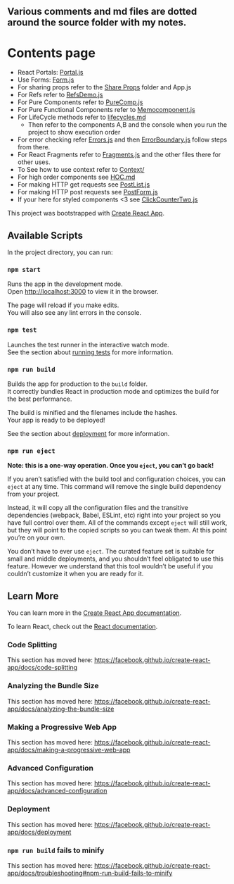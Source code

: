 ## Various comments and md files are dotted around the source folder with my notes.

# Contents page

- React Portals: [Portal.js](https://github.com/MeRichard123/LearnReact/blob/master/src/Components/Portal.js)
- Use Forms: [Form.js](https://github.com/MeRichard123/LearnReact/blob/master/src/Components/Form.js)
- For sharing props refer to the [Share Props](https://github.com/MeRichard123/LearnReact/tree/master/src/Components/ShareProps) folder and App.js
- For Refs refer to [RefsDemo.js](https://github.com/MeRichard123/LearnReact/blob/master/src/Components/Refs/RefsDemo.js)
- For Pure Components refer to [PureComp.js](https://github.com/MeRichard123/LearnReact/blob/master/src/Components/PureComponents/PureComp.js)
- For Pure Functional Components refer to [Memocomponent.js](https://github.com/MeRichard123/LearnReact/blob/master/src/Components/PureComponents/MemoComponent.js)
- For LifeCycle methods refer to [lifecycles.md](https://github.com/MeRichard123/LearnReact/blob/master/src/Components/Lifecycle%20Methods/lifecycles.md)
  - Then refer to the components A,B and the console when you run the project to show execution order
- For error checking refer [Errors.js](https://github.com/MeRichard123/LearnReact/blob/master/src/Components/Lifecycle%20Methods/Errors.js) and then [ErrorBoundary.js](https://github.com/MeRichard123/LearnReact/blob/master/src/Components/Lifecycle%20Methods/ErrorBoundary.js) follow steps from there.
- For React Fragments refer to [Fragments.js](https://github.com/MeRichard123/LearnReact/blob/master/src/Components/Fragments/Fragments.js) and the other files there for other uses.
- To See how to use context refer to [Context/](https://github.com/MeRichard123/LearnReact/tree/master/src/Components/Context)
- For high order components see [HOC.md](https://github.com/MeRichard123/LearnReact/blob/master/src/Components/HOC/HOC.md)
- For making HTTP get requests see [PostList.js](https://github.com/MeRichard123/LearnReact/blob/master/src/Components/HTTP/PostList.js)
- For making HTTP post requests see [PostForm.js](https://github.com/MeRichard123/LearnReact/blob/master/src/Components/HTTP/PostForm.js)
- If your here for styled components <3 see [ClickCounterTwo.js](https://github.com/MeRichard123/LearnReact/blob/master/src/Components/ShareProps/ClickCounterTwo.js)

This project was bootstrapped with [Create React App](https://github.com/facebook/create-react-app).

## Available Scripts

In the project directory, you can run:

### `npm start`

Runs the app in the development mode.<br />
Open [http://localhost:3000](http://localhost:3000) to view it in the browser.

The page will reload if you make edits.<br />
You will also see any lint errors in the console.

### `npm test`

Launches the test runner in the interactive watch mode.<br />
See the section about [running tests](https://facebook.github.io/create-react-app/docs/running-tests) for more information.

### `npm run build`

Builds the app for production to the `build` folder.<br />
It correctly bundles React in production mode and optimizes the build for the best performance.

The build is minified and the filenames include the hashes.<br />
Your app is ready to be deployed!

See the section about [deployment](https://facebook.github.io/create-react-app/docs/deployment) for more information.

### `npm run eject`

**Note: this is a one-way operation. Once you `eject`, you can’t go back!**

If you aren’t satisfied with the build tool and configuration choices, you can `eject` at any time. This command will remove the single build dependency from your project.

Instead, it will copy all the configuration files and the transitive dependencies (webpack, Babel, ESLint, etc) right into your project so you have full control over them. All of the commands except `eject` will still work, but they will point to the copied scripts so you can tweak them. At this point you’re on your own.

You don’t have to ever use `eject`. The curated feature set is suitable for small and middle deployments, and you shouldn’t feel obligated to use this feature. However we understand that this tool wouldn’t be useful if you couldn’t customize it when you are ready for it.

## Learn More

You can learn more in the [Create React App documentation](https://facebook.github.io/create-react-app/docs/getting-started).

To learn React, check out the [React documentation](https://reactjs.org/).

### Code Splitting

This section has moved here: https://facebook.github.io/create-react-app/docs/code-splitting

### Analyzing the Bundle Size

This section has moved here: https://facebook.github.io/create-react-app/docs/analyzing-the-bundle-size

### Making a Progressive Web App

This section has moved here: https://facebook.github.io/create-react-app/docs/making-a-progressive-web-app

### Advanced Configuration

This section has moved here: https://facebook.github.io/create-react-app/docs/advanced-configuration

### Deployment

This section has moved here: https://facebook.github.io/create-react-app/docs/deployment

### `npm run build` fails to minify

This section has moved here: https://facebook.github.io/create-react-app/docs/troubleshooting#npm-run-build-fails-to-minify
